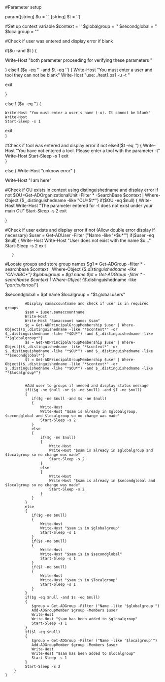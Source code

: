 #Parameter setup

param([string] $u = '', 
      [string] $t = '')

#Set up context variable
$context = ''
$globalgroup = ''
             $secondglobal = '' 
             $localgroup = ""

#Check if user was entered and display error if blank



if($u -and $t )
{ 

Write-Host "both parameter proceeding for verifying these parameters "


}
elseif ($u -eq '' -and $t -eq '')
{
Write-Host "You must enter a user and tool they can not be blank"
Write-Host "use: ./test1.ps1 -u <username> -t <toolname eg jira> "

exit 

}

elseif ($u -eq '')
{        
        
    Write-Host "You must enter a user's name (-u). It cannot be blank"
    Write-Host
    Start-Sleep -s 1
   exit        
}

#Check if tool was entered and display error if not
elseif($t -eq '')
{
    Write-Host "You have not entered a tool. Please enter a tool with the parameter -t"
    Write-Host
    Start-Sleep -s 1
    exit    
}

else {
 Write-Host "unknow error" 
}


Write-Host "I am here" 



#Check if OU exists in context using distinguishedname and display error if not
$OU=Get-ADOrganizationalUnit -Filter * -SearchBase $context | Where-Object {$_.distinguishedname -like "OU=$t*"}
if($OU -eq $null)
    {
        Write-Host
        Write-Host "The parameter entered for -t does not exist under your main OU"
        Start-Sleep -s 2
        exit

}

#Check if user exists and display error if not (Allow double error display if necessary)
$user = Get-ADUser -Filter ("Name -like '*$u*'")
        if($user -eq $null)
        {
           Write-Host
           Write-Host "User does not exist with the name $u..." 
           Start-Sleep -s 2 
           exit

       }


#Locate groups and store group names
$g1 = Get-ADGroup -filter * -searchbase $context | Where-Object {$_.distinguishedname -like "CN=ABC*"}
$globalgroup = $g1.name
$pt = Get-ADGroup -filter * -searchbase $context | Where-Object {$_.distinguishedname -like "*particulartool*"}

$secondglobal = $pt.name
$localgroup = "$t.global.users"
             
             #Display samaccountname and check if user is in required groups
             $sam = $user.samaccountname
             Write-Host
             Write-Host "Samaccount name: $sam"
             $g = Get-ADPrincipalGroupMembership $user | Where-Object{($_.distinguishedname -like "*$context*" -or $_.distinguishedname -like "*$OU*") -and $_.distinguishedname -like "*$globalgroup*"}
             $s = Get-ADPrincipalGroupMembership $user | Where-Object{($_.distinguishedname -like "*$context*" -or $_.distinguishedname -like "*$OU*") -and $_.distinguishedname -like "*$secondglobal*"}
             $l = Get-ADPrincipalGroupMembership $user | Where-Object{($_.distinguishedname -like "*$context*" -or $_.distinguishedname -like "*$OU*") -and $_.distinguishedname -like "*$localgroup*"}

             
             #Add user to groups if needed and display status message
             if(($g -ne $null -or $s -ne $null) -and $l -ne $null)
             {
                if($g -ne $null -and $s -ne $null)
                {
                    Write-Host
                    Write-Host "$sam is already in $globalgroup, $secondglobal and $localgroup so no change was made"
                    Start-Sleep -s 2 
                }
                else
                {
                    if($g -ne $null)
                    {
                        Write-Host
                        Write-Host "$sam is already in $globalgroup and $localgroup so no change was made"
                        Start-Sleep -s 2 
                    }
                    else
                    {
                        Write-Host
                        Write-Host "$sam is already in $secondglobal and $localgroup so no change was made"
                        Start-Sleep -s 2
                    }
                }                
             }
             else
             {
                if($g -ne $null)
                {
                    Write-Host
                    Write-Host "$sam is in $globalgroup"
                    Start-Sleep -s 1  
                }
                if($s -ne $null)
                {
                    Write-Host
                    Write-Host "$sam is in $secondglobal"
                    Start-Sleep -s 1  
                }
                if($l -ne $null)
                {
                    Write-Host
                    Write-Host "$sam is in $localgroup"
                    Start-Sleep -s 1
                }
             }
             if($g -eq $null -and $s -eq $null)
             {
                $group = Get-ADGroup -Filter ("Name -like '$globalgroup'")
                Add-ADGroupMember $group -Members $user
                Write-Host
                Write-Host "$sam has been added to $globalgroup"
                Start-Sleep -s 1
             }
             if($l -eq $null)
             {
                $group = Get-ADGroup -Filter ("Name -like '$localgroup'")
                Add-ADGroupMember $group -Members $user
                Write-Host
                Write-Host "$sam has been added to $localgroup"
                Start-Sleep -s 1
             }
             Start-Sleep -s 2  
        }
    }

